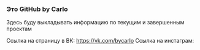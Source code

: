 ### Это GitHub by Carlo
Здесь буду выкладывать информацию по текущим и завершенным проектам

Ссылка на страницу в ВК: https://vk.com/bycarlo
Ссылка на инстаграм: 
